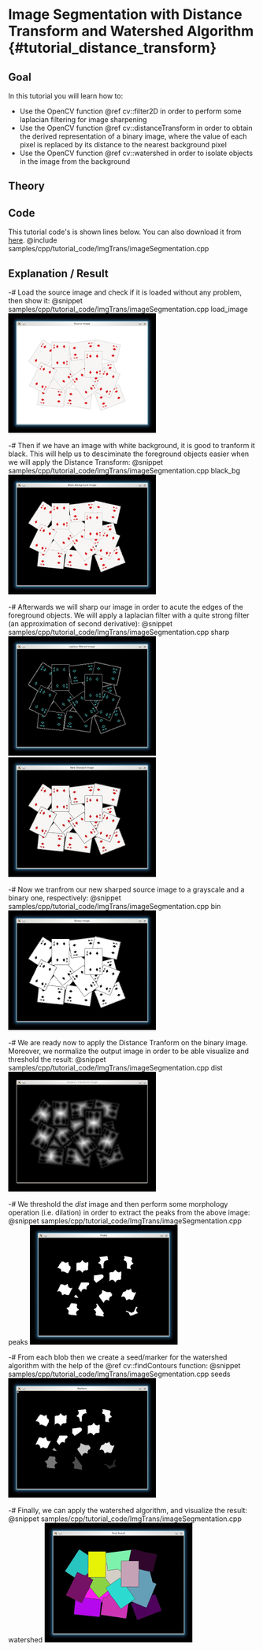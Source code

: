 Image Segmentation with Distance Transform and Watershed Algorithm {#tutorial_distance_transform}
=============

Goal
----

In this tutorial you will learn how to:

-   Use the OpenCV function @ref cv::filter2D in order to perform some laplacian filtering for image sharpening
-   Use the OpenCV function @ref cv::distanceTransform in order to obtain the derived representation of a binary image, where the value of each pixel is replaced by its distance to the nearest background pixel
-   Use the OpenCV function @ref cv::watershed in order to isolate objects in the image from the background

Theory
------

Code
----

This tutorial code's is shown lines below. You can also download it from
    [here](https://github.com/Itseez/opencv/tree/master/samples/cpp/tutorial_code/ImgTrans/imageSegmentation.cpp).
@include samples/cpp/tutorial_code/ImgTrans/imageSegmentation.cpp

Explanation / Result
--------------------

-#  Load the source image and check if it is loaded without any problem, then show it:
    @snippet samples/cpp/tutorial_code/ImgTrans/imageSegmentation.cpp load_image
    ![](images/source.jpeg)

-#  Then if we have an image with white background, it is good to tranform it black. This will help us to desciminate the foreground objects easier when we will apply the Distance Transform:
    @snippet samples/cpp/tutorial_code/ImgTrans/imageSegmentation.cpp black_bg
    ![](images/black_bg.jpeg)

-#  Afterwards we will sharp our image in order to acute the edges of the foreground objects. We will apply a laplacian filter with a quite strong filter (an approximation of second derivative):
    @snippet samples/cpp/tutorial_code/ImgTrans/imageSegmentation.cpp sharp
    ![](images/laplace.jpeg)
    ![](images/sharp.jpeg)

-#  Now we tranfrom our new sharped source image to a grayscale and a binary one, respectively:
    @snippet samples/cpp/tutorial_code/ImgTrans/imageSegmentation.cpp bin
    ![](images/bin.jpeg)

-#  We are ready now to apply the Distance Tranform on the binary image. Moreover, we normalize the output image in order to be able visualize and threshold the result:
    @snippet samples/cpp/tutorial_code/ImgTrans/imageSegmentation.cpp dist
    ![](images/dist_transf.jpeg)

-#  We threshold the *dist* image and then perform some morphology operation (i.e. dilation) in order to extract the peaks from the above image:
    @snippet samples/cpp/tutorial_code/ImgTrans/imageSegmentation.cpp peaks
    ![](images/peaks.jpeg)

-#  From each blob then we create a seed/marker for the watershed algorithm with the help of the @ref cv::findContours function:
    @snippet samples/cpp/tutorial_code/ImgTrans/imageSegmentation.cpp seeds
    ![](images/markers.jpeg)

-#  Finally, we can apply the watershed algorithm, and visualize the result:
    @snippet samples/cpp/tutorial_code/ImgTrans/imageSegmentation.cpp watershed
    ![](images/final.jpeg)